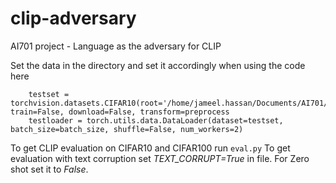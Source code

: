 # clip-adversary
AI701 project - Language as the adversary for CLIP

Set the data in the directory and set it accordingly when using the code here
``` 
    testset = torchvision.datasets.CIFAR10(root='/home/jameel.hassan/Documents/AI701/data/cifar10', train=False, download=False, transform=preprocess
    testloader = torch.utils.data.DataLoader(dataset=testset, batch_size=batch_size, shuffle=False, num_workers=2) 
```

To get CLIP evaluation on CIFAR10 and CIFAR100 run ```eval.py```
To get evaluation with text corruption set *TEXT_CORRUPT=True* in file. For Zero shot set it to *False*. 